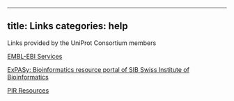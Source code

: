 
---
title: Links
categories: help
---

Links provided by the UniProt Consortium members

[EMBL-EBI Services](http://www.ebi.ac.uk/services/)

[ExPASy: Bioinformatics resource portal of SIB Swiss Institute of Bioinformatics](http://www.expasy.org/)

[PIR Resources](http://proteininformationresource.org/)
        